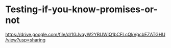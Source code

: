 # Testing-if-you-know-promises-or-not
https://drive.google.com/file/d/1GJvqyW2YBUWIQ1bCFLcQkVgcbEZATGHU/view?usp=sharing
